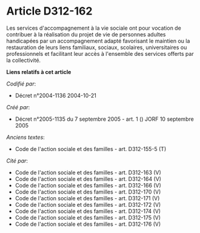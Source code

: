 # Article D312-162

Les services d'accompagnement à la vie sociale ont pour vocation de contribuer à la réalisation du projet de vie de personnes
adultes handicapées par un accompagnement adapté favorisant le maintien ou la restauration de leurs liens familiaux, sociaux,
scolaires, universitaires ou professionnels et facilitant leur accès à l'ensemble des services offerts par la collectivité.

**Liens relatifs à cet article**

_Codifié par_:

  - Décret n°2004-1136 2004-10-21

_Créé par_:

  - Décret n°2005-1135 du 7 septembre 2005 - art. 1 () JORF 10 septembre 2005

_Anciens textes_:

  - Code de l'action sociale et des familles - art. D312-155-5 (T)

_Cité par_:

  - Code de l'action sociale et des familles - art. D312-163 (V)
  - Code de l'action sociale et des familles - art. D312-164 (V)
  - Code de l'action sociale et des familles - art. D312-166 (V)
  - Code de l'action sociale et des familles - art. D312-170 (V)
  - Code de l'action sociale et des familles - art. D312-171 (V)
  - Code de l'action sociale et des familles - art. D312-172 (V)
  - Code de l'action sociale et des familles - art. D312-174 (V)
  - Code de l'action sociale et des familles - art. D312-175 (V)
  - Code de l'action sociale et des familles - art. D312-176 (V)
